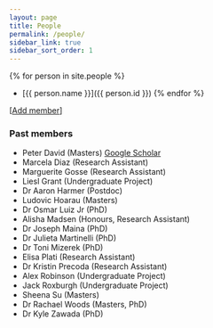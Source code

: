 ```yaml
---
layout: page
title: People
permalink: /people/
sidebar_link: true
sidebar_sort_order: 1
---
```


{% for person in site.people %}
  - [{{ person.name }}]({{ person.id }})
{% endfor %}

[[Add member](https://github.com/jmadinlab/jmadinlab.github.io/issues/new?assignees=jmadin&labels=add+person&template=add-person.md&title=I%27d+like+to+add+myself+to+the+lab)]

### Past members

- Peter David (Masters) [Google Scholar](https://www.scholar.google.com)
- Marcela Diaz (Research Assistant)
- Marguerite Gosse (Research Assistant)
- Liesl Grant (Undergraduate Project)
- Dr Aaron Harmer (Postdoc)
- Ludovic Hoarau (Masters)
- Dr Osmar Luiz Jr (PhD)
- Alisha Madsen (Honours, Research Assistant)
- Dr Joseph Maina (PhD)
- Dr Julieta Martinelli (PhD)
- Dr Toni Mizerek (PhD)
- Elisa Plati (Research Assistant)
- Dr Kristin Precoda (Research Assistant)
- Alex Robinson (Undergraduate Project)
- Jack Roxburgh (Undergraduate Project)
- Sheena Su (Masters)
- Dr Rachael Woods (Masters, PhD)
- Dr Kyle Zawada (PhD)
